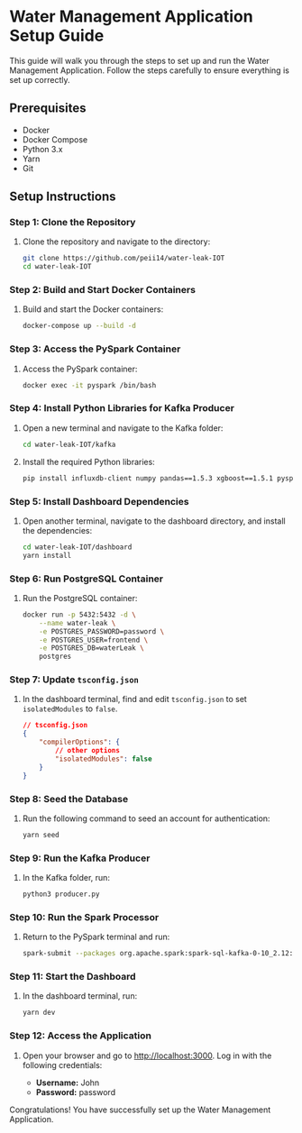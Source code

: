 # Water Management Application Setup Guide

This guide will walk you through the steps to set up and run the Water Management Application. Follow the steps carefully to ensure everything is set up correctly.


## Prerequisites

- Docker
- Docker Compose
- Python 3.x
- Yarn
- Git

## Setup Instructions

### Step 1: Clone the Repository

1. Clone the repository and navigate to the directory:

    ```bash
    git clone https://github.com/peii14/water-leak-IOT
    cd water-leak-IOT
    ```

### Step 2: Build and Start Docker Containers

1. Build and start the Docker containers:

    ```bash
    docker-compose up --build -d
    ```

### Step 3: Access the PySpark Container

1. Access the PySpark container:

    ```bash
    docker exec -it pyspark /bin/bash
    ```

### Step 4: Install Python Libraries for Kafka Producer

1. Open a new terminal and navigate to the Kafka folder:

    ```bash
    cd water-leak-IOT/kafka
    ```

2. Install the required Python libraries:

    ```bash
    pip install influxdb-client numpy pandas==1.5.3 xgboost==1.5.1 pyspark pymongo
    ```

### Step 5: Install Dashboard Dependencies

1. Open another terminal, navigate to the dashboard directory, and install the dependencies:

    ```bash
    cd water-leak-IOT/dashboard
    yarn install
    ```

### Step 6: Run PostgreSQL Container

1. Run the PostgreSQL container:

    ```bash
    docker run -p 5432:5432 -d \
        --name water-leak \
        -e POSTGRES_PASSWORD=password \
        -e POSTGRES_USER=frontend \
        -e POSTGRES_DB=waterLeak \
        postgres
    ```

### Step 7: Update `tsconfig.json`

1. In the dashboard terminal, find and edit `tsconfig.json` to set `isolatedModules` to `false`.

    ```json
    // tsconfig.json
    {
        "compilerOptions": {
            // other options
            "isolatedModules": false
        }
    }
    ```

### Step 8: Seed the Database

1. Run the following command to seed an account for authentication:

    ```bash
    yarn seed
    ```

### Step 9: Run the Kafka Producer

1. In the Kafka folder, run:

    ```bash
    python3 producer.py
    ```

### Step 10: Run the Spark Processor

1. Return to the PySpark terminal and run:

    ```bash
    spark-submit --packages org.apache.spark:spark-sql-kafka-0-10_2.12:3.2.1 /spark/processor.py
    ```

### Step 11: Start the Dashboard

1. In the dashboard terminal, run:

    ```bash
    yarn dev
    ```

### Step 12: Access the Application

1. Open your browser and go to [http://localhost:3000](http://localhost:3000). Log in with the following credentials:

    - **Username:** John
    - **Password:** password

Congratulations! You have successfully set up the Water Management Application.

